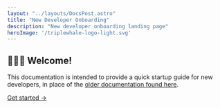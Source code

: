 ```yaml
---
layout: "../layouts/DocsPost.astro"
title: "New Developer Onboarding"
description: "New developer onboarding landing page"
heroImage: '/triplewhale-logo-light.svg'
---
```


<style>
  time, .toc { display: none !important }
</style>

## 🐳🐳🐳 Welcome!

This documentation is intended to provide a quick startup guide for new developers, in place of the [older documentation found here](https://docs.google.com/document/d/1FxmH7eIDj0x3-BvxqiavkDCKvpjidL0aLaGz4Ray_dY/edit#).

[Get started &rarr;](/docs)
